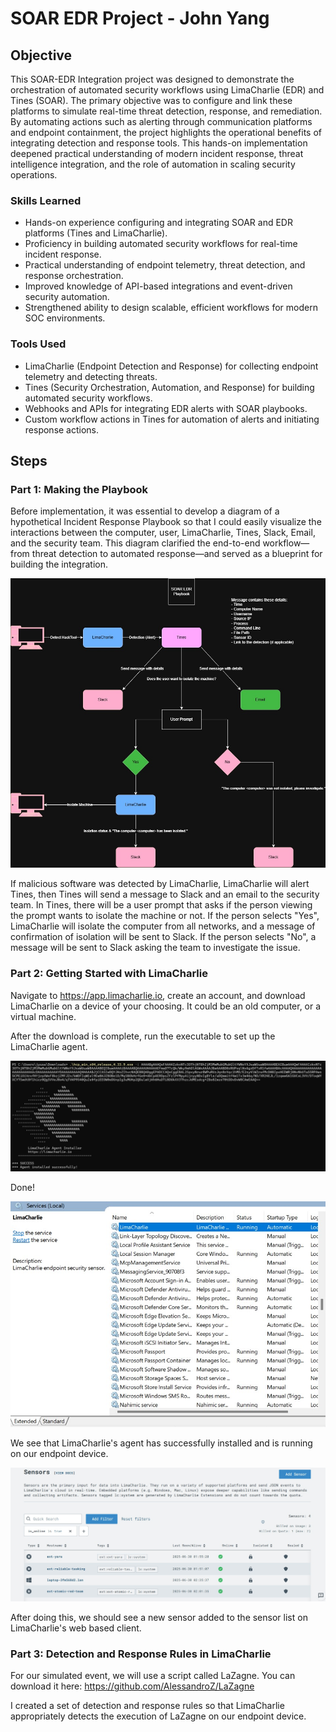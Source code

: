 # SOAR EDR Project - John Yang

## Objective

This SOAR-EDR Integration project was designed to demonstrate the orchestration of automated security workflows using LimaCharlie (EDR) and Tines (SOAR). The primary objective was to configure and link these platforms to simulate real-time threat detection, response, and remediation. By automating actions such as alerting through communication platforms and endpoint containment, the project highlights the operational benefits of integrating detection and response tools. This hands-on implementation deepened practical understanding of modern incident response, threat intelligence integration, and the role of automation in scaling security operations.

### Skills Learned

- Hands-on experience configuring and integrating SOAR and EDR platforms (Tines and LimaCharlie).
- Proficiency in building automated security workflows for real-time incident response.
- Practical understanding of endpoint telemetry, threat detection, and response orchestration.
- Improved knowledge of API-based integrations and event-driven security automation.
- Strengthened ability to design scalable, efficient workflows for modern SOC environments.

### Tools Used

- LimaCharlie (Endpoint Detection and Response) for collecting endpoint telemetry and detecting threats.
- Tines (Security Orchestration, Automation, and Response) for building automated security workflows.
- Webhooks and APIs for integrating EDR alerts with SOAR playbooks.
- Custom workflow actions in Tines for automation of alerts and initiating response actions.
  
## Steps

### Part 1: Making the Playbook

Before implementation, it was essential to develop a diagram of a hypothetical Incident Response Playbook so that I could easily visualize the interactions between the computer, user, LimaCharlie, Tines, Slack, Email, and the security team. This diagram clarified the end-to-end workflow—from threat detection to automated response—and served as a blueprint for building the integration.

![alt text](Playbook.jpg)

If malicious software was detected by LimaCharlie, LimaCharlie will alert Tines, then Tines will send a message to Slack and an email to the security team. In Tines, there will be a user prompt that asks if the person viewing the prompt wants to isolate the machine or not. If the person selects "Yes", LimaCharlie will isolate the computer from all networks, and a message of confirmation of isolation will be sent to Slack. If the person selects "No", a message will be sent to Slack asking the team to investigate the issue.

### Part 2: Getting Started with LimaCharlie

Navigate to https://app.limacharlie.io, create an account, and download LimaCharlie on a device of your choosing. It could be an old computer, or a virtual machine. 

After the download is complete, run the executable to set up the LimaCharlie agent.

![alt text](Installed.jpg)

Done!

![alt text](Services.jpg)

We see that LimaCharlie's agent has successfully installed and is running on our endpoint device.

![alt text](Added.jpg)

After doing this, we should see a new sensor added to the sensor list on LimaCharlie's web based client. 

### Part 3: Detection and Response Rules in LimaCharlie

For our simulated event, we will use a script called LaZagne. You can download it here: https://github.com/AlessandroZ/LaZagne

I created a set of detection and response rules so that LimaCharlie appropriately detects the execution of LaZagne on our endpoint device.

